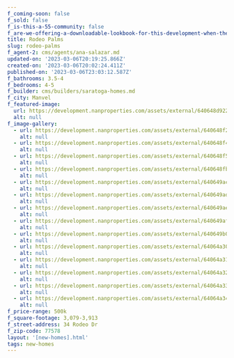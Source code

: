 ```yaml
---
f_coming-soon: false
f_sold: false
f_is-this-a-55-community: false
f_are-we-offering-a-downloadable-lookbook-for-this-development-when-they-submit-their-contact-info: false
title: Rodeo Palms
slug: rodeo-palms
f_agent-2: cms/agents/ana-salazar.md
updated-on: '2023-03-06T20:19:25.866Z'
created-on: '2023-03-06T20:02:24.411Z'
published-on: '2023-03-06T23:03:12.587Z'
f_bathrooms: 3.5-4
f_bedrooms: 4-5
f_builder: cms/builders/saratoga-homes.md
f_city: Manvel
f_featured-image:
  url: https://development.nanproperties.com/assets/external/640648d922089e0af289e0cc_120poppy20hills-3201.jpg
  alt: null
f_image-gallery:
  - url: https://development.nanproperties.com/assets/external/640648f2397fb4edaa820a6d_220poppy20hills-3201.jpg
    alt: null
  - url: https://development.nanproperties.com/assets/external/640648f4b8f47daa6c9f7175_1120palmero20way-73201.jpg
    alt: null
  - url: https://development.nanproperties.com/assets/external/640648f522089ebf648a0c0e_1320palmero20way-1201.jpg
    alt: null
  - url: https://development.nanproperties.com/assets/external/640648fb5c57f9d7728c6949_1320palmero20way-79201.jpg
    alt: null
  - url: https://development.nanproperties.com/assets/external/640649ac527b60fe2e6978e5_120poppy20hills-9201.jpg
    alt: null
  - url: https://development.nanproperties.com/assets/external/640649ad527b60761c69796f_220poppy20hills-15201.jpg
    alt: null
  - url: https://development.nanproperties.com/assets/external/640649aeb8f47d11829fd7d8_1120palmero20way-18201.jpg
    alt: null
  - url: https://development.nanproperties.com/assets/external/640649af5c57f9c13f8d0d46_1320palmero20way-21201.jpg
    alt: null
  - url: https://development.nanproperties.com/assets/external/640649b05c57f9711e8d0e29_1320palmero20way-39201.jpg
    alt: null
  - url: https://development.nanproperties.com/assets/external/64064a304127ac69b77641d2_1320palmero20way-75201.jpg
    alt: null
  - url: https://development.nanproperties.com/assets/external/64064a314127acad8d7641d3_120poppy20hills-72201.jpg
    alt: null
  - url: https://development.nanproperties.com/assets/external/64064a32d1ab984b79760047_220poppy20hills-48201.jpg
    alt: null
  - url: https://development.nanproperties.com/assets/external/64064a335957f6fee50e8c6e_1120palmero20way-3201.jpg
    alt: null
  - url: https://development.nanproperties.com/assets/external/64064a344127ac27fa7642a1_1320palmero20way-48201.jpg
    alt: null
f_price-range: 500k
f_square-footage: 3,079-3,913
f_street-address: 34 Rodeo Dr
f_zip-code: 77578
layout: '[new-homes].html'
tags: new-homes
---
```



